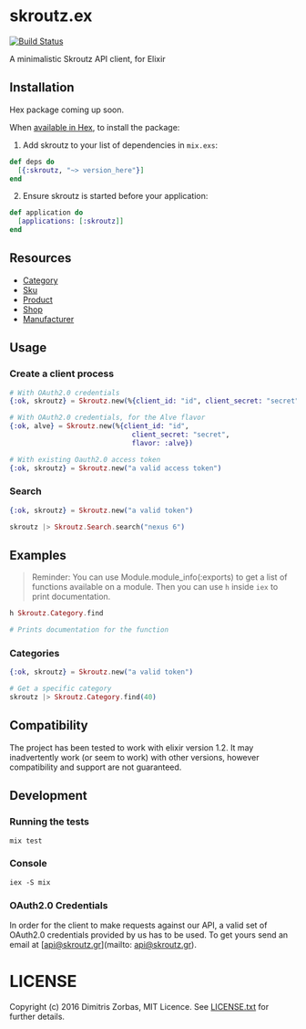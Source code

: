 # skroutz.ex

[![Build Status](https://travis-ci.org/skroutz/skroutz.ex.svg?branch=master)](https://travis-ci.org/skroutz/skroutz.ex)

A minimalistic Skroutz API client, for Elixir

## Installation

Hex package coming up soon.

When [available in Hex](https://hex.pm/docs/publish), to install the package:

  1. Add skroutz to your list of dependencies in `mix.exs`:

```elixir
def deps do
  [{:skroutz, "~> version_here"}]
end
```

  2. Ensure skroutz is started before your application:

```elixir
def application do
  [applications: [:skroutz]]
end
```

## Resources

- [Category](http://developer.skroutz.gr/api/v3/category/)
- [Sku](http://developer.skroutz.gr/api/v3/sku/)
- [Product](http://developer.skroutz.gr/api/v3/product/)
- [Shop](http://developer.skroutz.gr/api/v3/shop/)
- [Manufacturer](http://developer.skroutz.gr/api/v3/manufacturer/)

## Usage

### Create a client process

```elixir
# With OAuth2.0 credentials
{:ok, skroutz} = Skroutz.new(%{client_id: "id", client_secret: "secret"})

# With OAuth2.0 credentials, for the Alve flavor
{:ok, alve} = Skroutz.new(%{client_id: "id",
                              client_secret: "secret",
                              flavor: :alve})
```

```elixir
# With existing Oauth2.0 access token
{:ok, skroutz} = Skroutz.new("a valid access token")
```

### Search

```elixir
{:ok, skroutz} = Skroutz.new("a valid token")

skroutz |> Skroutz.Search.search("nexus 6")
```

## Examples

> Reminder: You can use Module.module_info(:exports) to get a list of
> functions available on a module.
> Then you can use `h` inside `iex` to print documentation.

```elixir
h Skroutz.Category.find

# Prints documentation for the function
```

### Categories

```elixir
{:ok, skroutz} = Skroutz.new("a valid token")

# Get a specific category
skroutz |> Skroutz.Category.find(40)
```

## Compatibility

The project has been tested to work with elixir version 1.2.
It may inadvertently work (or seem to work) with other versions, however compatibility and support are not guaranteed.

## Development

### Running the tests

```shell
mix test
```

### Console

```shell
iex -S mix
```

### OAuth2.0 Credentials

In order for the client to make requests against our API,
a valid set of OAuth2.0 credentials provided by us has to be used.
To get yours send an email at [api@skroutz.gr](mailto: api@skroutz.gr).

# LICENSE

Copyright (c) 2016 Dimitris Zorbas, MIT Licence.
See [LICENSE.txt](https://github.com/skroutz/skroutz.ex/blob/master/LICENSE.txt) for further details.

